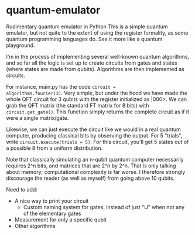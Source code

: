 # quantum-emulator
Rudimentary quantum emulator in Python
This is a simple quantum emulator, but not quite to the extent of using the register formality, as some quantum programming languages do. See it more like a quantum playground.

I'm in the process of implementing several well-known quantum algorithms, and so far all the logic is set up to create circuits from gates and states (where states are made from qubits). Algorithms are then implemented as circuits.

For instance, main.py has the code <code>circuit = algorithms.fourier(3)</code>. Very simple, but under the hood we have made the whole QFT circuit for 3 qubits with the register initialized as |000>. We can grab the QFT matrix (the standard FT matrix for 8 bits) with <code>circuit.get_gate()</code>. This function simply returns the complete circuit as if it were a single matrix/gate.

Likewise, we can just execute the circuit like we would in a real quantum computer, producing classical bits by observing the output. For 5 "trials", write <code>circuit.execute(trials = 5)</code>. For this circuit, you'll get 5 states out of a possible 8 from a uniform distribution.

Note that classically simulating an n-qubit quantum computer necessarily requires 2^n bits, and matrices that are 2^n by 2^n. That is only talking about memory; computational complexity is far worse. I therefore strongly discourage the reader (as well as myself) from going above 10 qubits.

Need to add:
- A nice way to print your circuit
  - Custom naming system for gates, instead of just "U" when not any of the elementary gates
- Measurement for only a specific qubit
- Other algorithms
